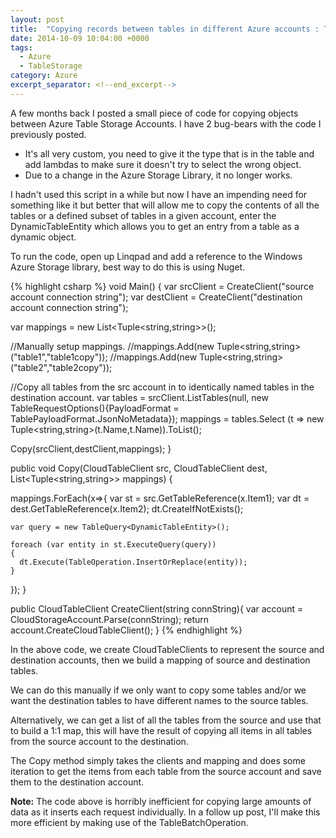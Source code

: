 ```yaml
---
layout: post
title:  "Copying records between tables in different Azure accounts : The Next Generation"
date: 2014-10-09 10:04:00 +0000
tags:
  - Azure
  - TableStorage
category: Azure
excerpt_separator: <!--end_excerpt-->
---
```


A few months back I posted a small piece of code for copying objects between Azure Table Storage Accounts. I have 2 bug-bears with the code I previously posted.
<!--end_excerpt-->
* It's all very custom, you need to give it the type that is in the table and add lambdas to make sure it doesn't try to select the wrong object.
* Due to a change in the Azure Storage Library, it no longer works.

 I hadn't used this script in a while but now I have an impending need for something like it but better that will allow me to copy the contents of all the tables or a defined subset of tables in a given account, enter the DynamicTableEntity which allows you to get an entry from a table as a dynamic object.

To run the code, open up Linqpad and add a reference to the Windows Azure Storage library, best way to do this is using Nuget.

{% highlight csharp %}
void Main()
{
  var srcClient = CreateClient("source account connection string");
  var destClient = CreateClient("destination account connection string");
  
  var mappings = new List<Tuple<string,string>>();
  
  //Manually setup mappings.
  //mappings.Add(new Tuple<string,string>("table1","table1copy"));
  //mappings.Add(new Tuple<string,string>("table2","table2copy"));
  
  //Copy all tables from the src account in to identically named tables in the destination account.
  var tables = srcClient.ListTables(null, new TableRequestOptions(){PayloadFormat = TablePayloadFormat.JsonNoMetadata});
  mappings = tables.Select (t => new Tuple<string,string>(t.Name,t.Name)).ToList();

  Copy(srcClient,destClient,mappings);
}

public void Copy(CloudTableClient src, CloudTableClient dest, List<Tuple<string,string>> mappings) {

  mappings.ForEach(x=>{
    var st = src.GetTableReference(x.Item1);
    var dt = dest.GetTableReference(x.Item2);
    dt.CreateIfNotExists();
    
    var query = new TableQuery<DynamicTableEntity>();

    foreach (var entity in st.ExecuteQuery(query))
    {
      dt.Execute(TableOperation.InsertOrReplace(entity));
    }
  });
}

public CloudTableClient CreateClient(string connString){
  var account = CloudStorageAccount.Parse(connString);
  return account.CreateCloudTableClient();
}
{% endhighlight %}

In the above code, we create CloudTableClients to represent the source and destination accounts, then we build a mapping of source and destination tables.

We can do this manually if we only want to copy some tables and/or we want the destination tables to have different names to the source tables.

Alternatively, we can get a list of all the tables from the source and use that to build a 1:1 map, this will have the result of copying all items in all tables from the source account to the destination.

The Copy method simply takes the clients and mapping and does some iteration to get the items from each table from the source account and save them to the destination account.

**Note:** The code above is horribly inefficient for copying large amounts of data as it inserts each request individually. In a follow up post, I'll make this more efficient by making use of the TableBatchOperation.
